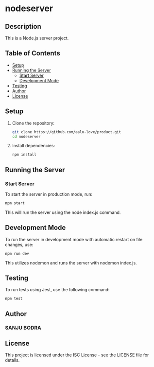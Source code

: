 # nodeserver

## Description

This is a Node.js server project.

## Table of Contents

- [Setup](#setup)
- [Running the Server](#running-the-server)
  - [Start Server](#start-server)
  - [Development Mode](#development-mode)
- [Testing](#testing)
- [Author](#author)
- [License](#license)

## Setup

1. Clone the repository:

    ```bash
    git clone https://github.com/aalu-love/product.git
    cd nodeserver
    ```

2. Install dependencies:

    ```bash
    npm install
    ```

## Running the Server

### Start Server

To start the server in production mode, run:

```bash
npm start
```

This will run the server using the node index.js command.

## Development Mode
To run the server in development mode with automatic restart on file changes, use:

```bash
npm run dev
```

This utilizes nodemon and runs the server with nodemon index.js.

## Testing
To run tests using Jest, use the following command:
```bash
npm test
```

## Author
### SANJU BODRA

## License
This project is licensed under the ISC License - see the LICENSE file for details.
